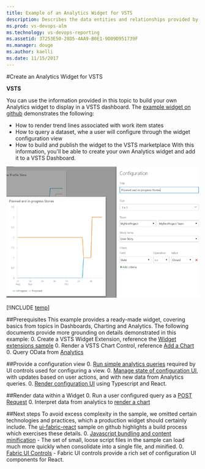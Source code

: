 ```yaml
---
title: Example of an Analytics Widget for VSTS
description: Describes the data entities and relationships provided by the Analytics service for Visual Studio Team Services (VSTS) 
ms.prod: vs-devops-alm
ms.technology: vs-devops-reporting
ms.assetid: 37253E50-28D5-4AA9-B0E1-9D09D951739F
ms.manager: douge
ms.author: kaelli
ms.date: 11/15/2017
---
```


#Create an Analytics Widget for VSTS

**VSTS**   

<!-- Note: The github links below will be re-pointed to the master branch sample, once we complete the merge. -->

You can use the information provided in this topic to build your own Analytics widget to display in a VSTS dashboard. The [example widget on github](https://github.com/PeterAntal/vsts-extension-samples/tree/users/pantal/analytics-example-widget) demonstrates the following: 
* How to render trend lines associated with work item states
* How to query a dataset, whe a user will configure through the widget configuration view
* How to build and publish the widget to the VSTS marketplace
With this information, you'll be able to create your own Analytics widget and add it to a VSTS Dashboard.

![View of Configuration with Preview of Widget](./_img/extend-analytics-widget.png)  

[!INCLUDE [temp](../_shared/analytics-preview.md)]

##Prerequisites
This example provides a ready-made widget, covering basics from topics in Dashboards, Charting and Analytics. The following documents provide more grounding on details demonstrated in this example:
0. Create a VSTS Widget Extension, reference the [Widget extensions sample](../../extend/develop/add-dashboard-widget.md)
0. Render a VSTS Chart Control, reference [Add a Chart](../../extend/develop/add-chart.md)
0. Query OData from [Analytics](./index.md)



##Provide a configuration view
0. [Run simple analytics queries](https://github.com/PeterAntal/vsts-extension-samples/blob/users/pantal/analytics-example-widget/analytics-example-widget/scripts/data/CommonQueries.ts) required by UI controls used for configuring a view.
0. [Manage state of configuration UI](https://github.com/PeterAntal/vsts-extension-samples/blob/users/pantal/analytics-example-widget/analytics-example-widget/scripts/config/AnalyticsConfigActionCreator.ts), with updates based on user actions, and with new data from Analytics queries.
0. [Render configuration UI](https://github.com/PeterAntal/vsts-extension-samples/blob/users/pantal/analytics-example-widget/analytics-example-widget/scripts/config/AnalyticsConfigComponent.tsx) using Typescript and React.

##Render data within a Widget
0. Run a user configured query as a [POST Request](https://github.com/PeterAntal/vsts-extension-samples/blob/users/pantal/analytics-example-widget/analytics-example-widget/scripts/data/ViewQueries.ts)
0. Interpret data from analytics to [render a chart](https://github.com/PeterAntal/vsts-extension-samples/blob/users/pantal/analytics-example-widget/analytics-example-widget/scripts/widget/ChartOptionFactory.ts)

##Next steps
To avoid excess complexity in the sample, we omitted certain technologies and practices, which a production widget should certainly include. The [ui-fabric-react](https://github.com/Microsoft/vsts-extension-samples/tree/master/ui-fabric-react) sample on github highlights a build process which exercises these details.
0. [Javascript bundling and content minification](https://docs.microsoft.com/en-us/aspnet/mvc/overview/performance/bundling-and-minification) - The set of small, loose script files in the sample can load much more quickly when consolidate into a single file, and minified.
0. [Fabric UI Controls](https://developer.microsoft.com/en-us/fabric) - Fabric UI controls provide a rich set of configuration UI components for React.